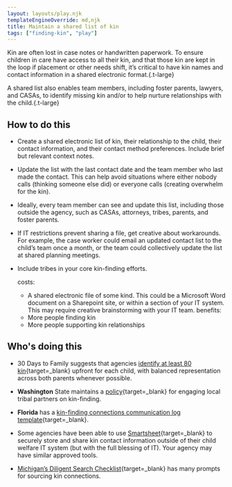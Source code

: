 ```yaml
---
layout: layouts/play.njk
templateEngineOverride: md,njk
title: Maintain a shared list of kin
tags: ["finding-kin", "play"]
---
```


Kin are often lost in case notes or handwritten paperwork. To ensure children in care have access to all their kin, and that those kin are kept in the loop if placement or other needs shift, it’s critical to have kin names and contact information in a shared electronic format.{.t-large}

A shared list also enables team members, including foster parents, lawyers, and CASAs, to identify missing kin and/or to help nurture relationships with the child.{.t-large}

## How to do this

* Create a shared electronic list of kin, their relationship to the child, their contact information, and their contact method preferences. Include brief but relevant context notes.

* Update the list with the last contact date and the team member who last made the contact. This can help avoid situations where either nobody calls (thinking someone else did) or everyone calls (creating overwhelm for the kin).

* Ideally, every team member can see and update this list, including those outside the agency, such as CASAs, attorneys, tribes, parents, and foster parents.

* If IT restrictions prevent sharing a file, get creative about workarounds. For example, the case worker could email an updated contact list to the child’s team once a month, or the team could collectively update the list at shared planning meetings.

* Include tribes in your core kin-finding efforts.

  costs:
    - A shared electronic file of some kind. This could be a Microsoft Word document on a Sharepoint site, or within a section of your IT system. This may require creative brainstorming with your IT team.
  benefits:
    - More people finding kin
    - More people supporting kin relationships

## Who's doing this

* 30 Days to Family suggests that agencies [identify at least 80 kin](https://forchildwelfare.org/wp-content/uploads/30-Days-to-Family-Logic-Model-2021-2.pdf){target=_blank} upfront for each child, with balanced representation across both parents whenever possible.

* **Washington** State maintains a [policy](https://www.dcyf.wa.gov/tribal-relations/icw){target=_blank} for engaging local tribal partners on kin-finding.

* **Florida** has a [kin-finding connections communication log template](https://drive.google.com/file/d/1AmvqcgmzLc2ll0esj2JvFC3vWjKhMAxg/view?usp=drive_link){target=_blank}.

* Some agencies have been able to use [Smartsheet](https://www.smartsheet.com/solutions/federal-government){target=_blank} to securely store and share kin contact information outside of their child welfare IT system (but with the full blessing of IT). Your agency may have similar approved tools.

* [Michigan’s Diligent Search Checklist](https://drive.google.com/file/d/1CRv_CsTgsg8xZkOr3vJ1R-kCtPpB6XkE/view){target=_blank} has many prompts for sourcing kin connections.